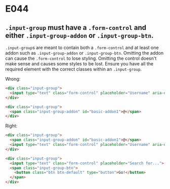 # E044

## `.input-group` must have a `.form-control` and either `.input-group-addon` or `.input-group-btn`.

`.input-group`s are meant to contain both a `.form-control` and at least one addon such as `.input-group-addon` or `.input-group-btn`. Omitting the addon can cause the `.form-control` to lose styling. Omitting the control doesn't make sense and causes some styles to be lost. Ensure you have all the required element with the correct classes within an `.input-group`.

Wrong:

```html
<div class="input-group">
  <input type="text" class="form-control" placeholder="Username" aria-describedby="basic-addon1">
</div>

<div class="input-group">
  <span class="input-group-addon" id="basic-addon1">@</span>
</div>
```

Right:

```html
<div class="input-group">
  <span class="input-group-addon" id="basic-addon1">@</span>
  <input type="text" class="form-control" placeholder="Username" aria-describedby="basic-addon1">          
</div>

<div class="input-group">
  <input type="text" class="form-control" placeholder="Search for...">
  <span class="input-group-btn">
    <button class="btn btn-default" type="button">Go!</button>
  </span>
</div>
```